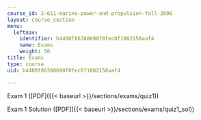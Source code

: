 ```yaml
---
course_id: 2-611-marine-power-and-propulsion-fall-2006
layout: course_section
menu:
  leftnav:
    identifier: b4400f86388690f0fec0f1082158aaf4
    name: Exams
    weight: 50
title: Exams
type: course
uid: b4400f86388690f0fec0f1082158aaf4

---
```


Exam 1 ([PDF]({{< baseurl >}}/sections/exams/quiz1))

Exam 1 Solution ([PDF]({{< baseurl >}}/sections/exams/quiz1_sol))